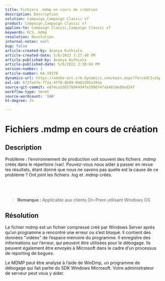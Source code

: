 ```yaml
---
title: Fichiers .mdmp en cours de création
description: Description
solution: Campaign,Campaign Classic v7
product: Campaign,Campaign Classic v7
applies-to: Campaign Classic,Campaign Classic v7
keywords: KCS,.mdmp
resolution: Resolution
internal-notes: null
bug: false
article-created-by: Ananya Kuthiala
article-created-date: 5/6/2022 3:27:40 PM
article-published-by: Ananya Kuthiala
article-published-date: 5/6/2022 3:30:04 PM
version-number: 1
article-number: KA-19378
dynamics-url: https://adobe-ent.crm.dynamics.com/main.aspx?forceUCI=1&pagetype=entityrecord&etn=knowledgearticle&id=9830300e-51cd-ec11-a7b5-6045bd00dca1
exl-id: 672fe47e-ff2a-4ff0-8b99-8481d95a304a
source-git-commit: e8f4ca2dd578944d4fe399074fab461de88ad247
workflow-type: tm+mt
source-wordcount: '140'
ht-degree: 2%

---
```


# Fichiers .mdmp en cours de création

## Description

Problème : l’environnement de production voit souvent des fichiers .mdmp créés dans le répertoire /var/. Pouvez-vous nous aider à passer en revue les résultats, étant donné que nous ne savons pas quelle est la cause de ce problème ? Ont joint les fichiers .log et .mdmp créés.<br><br> <br><br>

> <b>Remarque : </b>Applicable aux clients On-Prem utilisant Windows OS



## Résolution


Le fichier mdmp est un fichier compressé créé par Windows Server après qu’un programme a rencontré une erreur ou s’est bloqué. Il contient des données &quot;vidées&quot; de l’espace mémoire du programme.
Il enregistre des informations sur l’erreur, qui peuvent être utilisées pour le débogage. Ils peuvent également être envoyés à Microsoft dans le cadre d’un processus de reporting de bogues.



Le MDMP peut être analysé à l’aide de WinDmp, un programme de débogage qui fait partie du SDK Windows Microsoft. Votre administrateur de serveur peut vous y aider.
